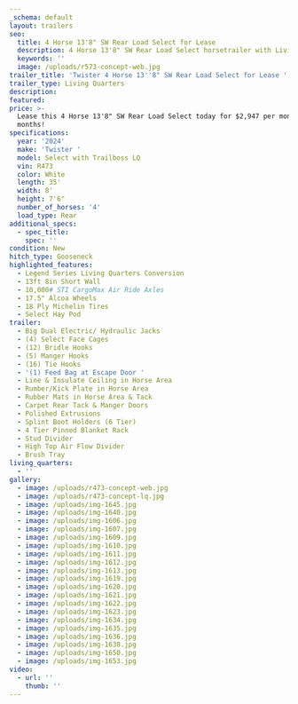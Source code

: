 ```yaml
---
_schema: default
layout: trailers
seo:
  title: 4 Horse 13'8" SW Rear Load Select for Lease
  description: 4 Horse 13'8" SW Rear Load Select horsetrailer with Living Quarters
  keywords: ''
  image: /uploads/r573-concept-web.jpg
trailer_title: 'Twister 4 Horse 13''8" SW Rear Load Select for Lease '
trailer_type: Living Quarters
description:
featured:
price: >-
  Lease this 4 Horse 13'8" SW Rear Load Select today for $2,947 per month for 36
  months! 
specifications:
  year: '2024'
  make: 'Twister '
  model: Select with Trailboss LQ
  vin: R473
  color: White
  length: 35'
  width: 8'
  height: 7'6"
  number_of_horses: '4'
  load_type: Rear
additional_specs:
  - spec_title:
    spec: ''
condition: New
hitch_type: Gooseneck
highlighted_features:
  - Legend Series Living Quarters Conversion
  - 13ft 8in Short Wall
  - 10,000# STI CargoMax Air Ride Axles
  - 17.5" Alcoa Wheels
  - 18 Ply Michelin Tires
  - Select Hay Pod
trailer:
  - Big Dual Electric/ Hydraulic Jacks
  - (4) Select Face Cages
  - (12) Bridle Hooks
  - (5) Manger Hooks
  - (16) Tie Hooks
  - '(1) Feed Bag at Escape Door '
  - Line & Insulate Ceiling in Horse Area
  - Rumber/Kick Plate in Horse Area
  - Rubber Mats in Horse Area & Tack
  - Carpet Rear Tack & Manger Doors
  - Polished Extrusions
  - Splint Boot Holders (6 Tier)
  - 4 Tier Pinned Blanket Rack
  - Stud Divider
  - High Top Air Flow Divider
  - Brush Tray
living_quarters:
  - ''
gallery:
  - image: /uploads/r473-concept-web.jpg
  - image: /uploads/r473-concept-lq.jpg
  - image: /uploads/img-1645.jpg
  - image: /uploads/img-1640.jpg
  - image: /uploads/img-1606.jpg
  - image: /uploads/img-1607.jpg
  - image: /uploads/img-1609.jpg
  - image: /uploads/img-1610.jpg
  - image: /uploads/img-1611.jpg
  - image: /uploads/img-1612.jpg
  - image: /uploads/img-1613.jpg
  - image: /uploads/img-1619.jpg
  - image: /uploads/img-1620.jpg
  - image: /uploads/img-1621.jpg
  - image: /uploads/img-1622.jpg
  - image: /uploads/img-1623.jpg
  - image: /uploads/img-1634.jpg
  - image: /uploads/img-1635.jpg
  - image: /uploads/img-1636.jpg
  - image: /uploads/img-1638.jpg
  - image: /uploads/img-1650.jpg
  - image: /uploads/img-1653.jpg
video:
  - url: ''
    thumb: ''
---
```

